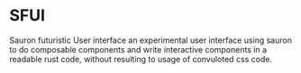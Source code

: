 # SFUI
Sauron futuristic User interface
an experimental user interface using sauron to do composable components
and write interactive components in a readable rust code, without resulting to usage of convuloted css code.
